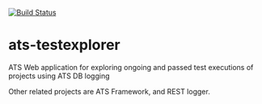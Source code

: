 [![Build Status](https://travis-ci.org/Axway/ats-testexplorer.svg?branch=master)](https://travis-ci.org/Axway/ats-testexplorer)

# ats-testexplorer
ATS Web application for exploring ongoing and passed test executions of projects using ATS DB logging

Other related projects are ATS Framework, and REST logger.
